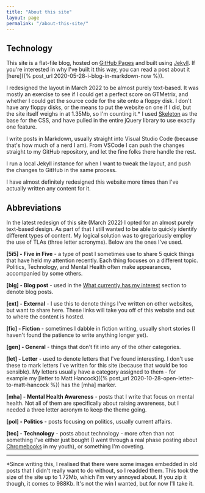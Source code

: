 ```yaml
---
title: "About this site"
layout: page
permalink: "/about-this-site/"
---
```


## Technology
This site is a flat-file blog, hosted on [GitHub Pages](https://pages.github.com/) and built using [Jekyll](https://jekyllrb.com/). If you're interested in why I've built it this way, you can read a post about it [here]({% post_url 2020-05-28-i-blog-in-markdown-now %}).

I redesigned the layout in March 2022 to be almost purely text-based. It was mostly an exercise to see if I could get a perfect score on GTMetrix, and whether I could get the source code for the site onto a floppy disk. I don't have any floppy disks, or the means to put the website on one if I did, but the site itself weighs in at 1.35Mb, so I'm counting it.* I used [Skeleton](http://getskeleton.com/) as the base for the CSS, and have pulled in the entire jQuery library to use exactly one feature.

I write posts in Markdown, usually straight into Visual Studio Code (because that's how much of a nerd I am). From VSCode I can push the changes straight to my GitHub repository, and let the fine folks there handle the rest.

I run a local Jekyll instance for when I want to tweak the layout, and push the changes to GitHub in the same process.

I have almost definitely redesigned this website more times than I've actually written any content for it. 

## Abbreviations
In the latest redesign of this site (March 2022) I opted for an almost purely text-based design. As part of that I still wanted to be able to quickly identify different types of content. My logical solution was to gregariously employ the use of TLAs (three letter acronyms). Below are the ones I've used.

**[5i5] - Five in Five** - a type of post I sometimes use to share 5 quick things that have held my attention recently. Each thing focuses on a different topic. Politics, Technology, and Mental Health often make appearances, accompanied by some others.

**[blg] - Blog post** - used in the [What currently has my interest]({{site.url}}/interesting/) section to denote blog posts.

**[ext] - External** - I use this to denote things I've written on other websites, but want to share here. These links will take you off of this website and out to where the content is hosted.

**[fic] - Fiction** - sometimes I dabble in fiction writing, usually short stories (I haven't found the patience to write anything longer yet).

**[gen] - General** - things that don't fit into any of the other categories.

**[let] - Letter** - used to denote letters that I've found interesting. I don't use these to mark letters I've written for this site (because that would be too sensible). My letters usually have a category assigned to them - for example my [letter to Matt Hancock]({% post_url 2020-10-28-open-letter-to-matt-hancock %}) has the [mha] marker.

**[mha] - Mental Health Awareness** - posts that I write that focus on mental health. Not all of them are specifically about raising awareness, but I needed a three letter acronym to keep the theme going.

**[pol] - Politics** - posts focusing on politics, usually current affairs.

**[tec] - Technology** - posts about technology - more often than not something I've either just bought (I went through a real phase posting about [Chromebooks]({{site.url}}/tags.html#chromebook) in my youth), or something I'm coveting.

<hr>
*Since writing this, I realised that there were some images embedded in old posts that I didn't really want to do without, so I readded them. This took the size of the site up to 1.72Mb, which I'm very annoyed about. If you zip it though, it comes to 988Kb. It's not the win I wanted, but for now I'll take it.